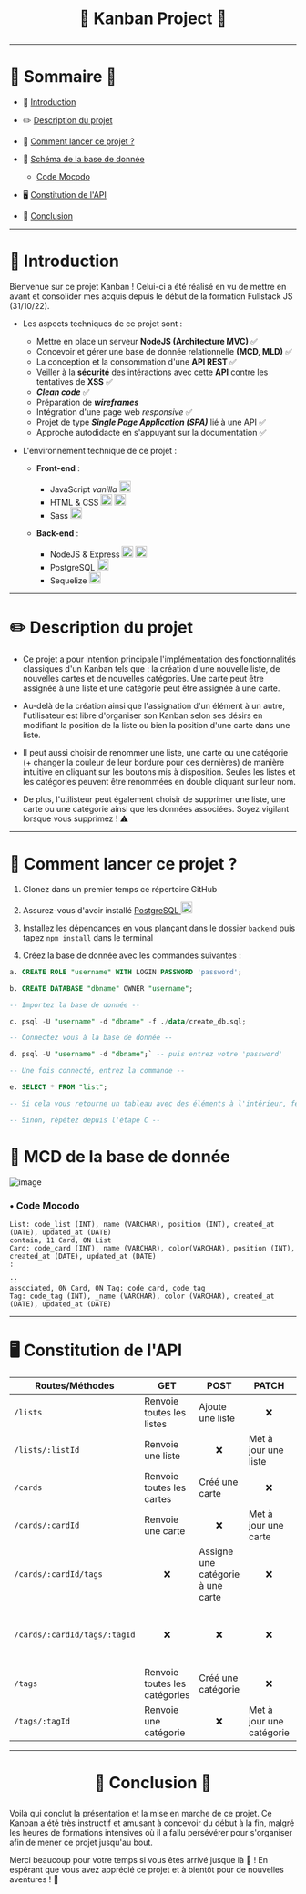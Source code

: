 # <p align=center> :tada:  Kanban Project :tada:  </p> 
---
# :memo: Sommaire :memo:

- :wave: [Introduction](#introduction)

- :pencil2: [Description du projet](#description)

- :rocket: [Comment lancer ce projet ?](#start)

- :art: [Schéma de la base de donnée](#mcd)
  - [Code Mocodo](#mocodo)
  
- :desktop_computer: [Constitution de l'API](#api) 

- :confetti_ball: [Conclusion](#conclusion)
---
# :wave: <a id="introduction"></a> Introduction

Bienvenue sur ce projet Kanban ! Celui-ci a été réalisé en vu de mettre en avant et consolider mes acquis depuis le début de la formation Fullstack JS (31/10/22).

- Les aspects techniques de ce projet sont :
  - Mettre en place un serveur **NodeJS (Architecture MVC)** :white_check_mark: 
  - Concevoir et gérer une base de donnée relationnelle **(MCD, MLD)** :white_check_mark: 
  - La conception et la consommation d'une **API REST** :white_check_mark: 
  - Veiller à la **sécurité** des intéractions avec cette **API** contre les tentatives de **XSS** :white_check_mark: 
  - **_Clean code_** :white_check_mark: 
  - Préparation de **_wireframes_**
  - Intégration d'une page web _responsive_ :white_check_mark: 
  - Projet de type **_Single Page Application (SPA)_** lié à une API :white_check_mark: 
  - Approche autodidacte en s'appuyant sur la documentation :white_check_mark: 
  
- L'environnement technique de ce projet :
  - **Front-end** :
    - JavaScript _vanilla_ <img src="https://user-images.githubusercontent.com/115977341/217671341-d883f8f0-29ce-456f-822c-84f60c101a2c.png" width="20px" height="20px">
    - HTML & CSS <img src="https://cdn-icons-png.flaticon.com/512/5968/5968267.png" width="20px" height="20px"> <img src="https://cdn-icons-png.flaticon.com/512/5968/5968242.png" width="20px" height="20px"> 
    - Sass <img src="https://cdn-icons-png.flaticon.com/512/919/919831.png" width="20px" height="20px">
   
   - **Back-end** :
   
      - NodeJS & Express <img src="https://user-images.githubusercontent.com/115977341/213268794-13c5eba2-47b4-4e6b-bd35-e680dc25d850.png" width="20px" height="20px"> <img src="https://user-images.githubusercontent.com/115977341/213268782-c620c3a9-f321-4e08-90bd-d545336be168.png" width="20px" height="20px">
      - PostgreSQL <img src="https://cdn-icons-png.flaticon.com/512/5968/5968342.png" width="20px" height="20px">
      - Sequelize <img src="https://sequelize.org/img/logo.svg" width="20px" height="20px">
      
-------
      
# :pencil2: <a id="description"></a> Description du projet

- Ce projet a pour intention principale l'implémentation des fonctionnalités classiques d'un Kanban tels que : la création d'une nouvelle liste, de nouvelles cartes et de nouvelles catégories. Une carte peut être assignée à une liste et une catégorie peut être assignée à une carte.

- Au-delà de la création ainsi que l'assignation d'un élément à un autre, l'utilisateur est libre d'organiser son Kanban selon ses désirs en modifiant la position de la liste ou bien la position d'une carte dans une liste.

- Il peut aussi choisir de renommer une liste, une carte ou une catégorie (+ changer la couleur de leur bordure pour ces dernières) de manière intuitive en cliquant sur les boutons mis à disposition. Seules les listes et les catégories peuvent être renommées en double cliquant sur leur nom.

- De plus, l'utilisteur peut également choisir de supprimer une liste, une carte ou une catégorie ainsi que les données associées. Soyez vigilant lorsque vous supprimez ! :warning:

-------------

# :rocket: <a id="start"></a> Comment lancer ce projet ?

  1) Clonez dans un premier temps ce répertoire GitHub
  
  2) Assurez-vous d'avoir installé <a href="https://www.postgresql.org/download/" target="_blank"> PostgreSQL </a> <img src="https://cdn-icons-png.flaticon.com/512/5968/5968342.png" width="20px" height="20px">
  3) Installez les dépendances en vous plançant dans le dossier `backend` puis tapez `npm install` dans le terminal
  4) Créez la base de donnée avec les commandes suivantes :
  
```sql
a. CREATE ROLE "username" WITH LOGIN PASSWORD 'password';

b. CREATE DATABASE "dbname" OWNER "username";

-- Importez la base de donnée --

c. psql -U "username" -d "dbname" -f ./data/create_db.sql;

-- Connectez vous à la base de donnée --

d. psql -U "username" -d "dbname";` -- puis entrez votre 'password'

-- Une fois connecté, entrez la commande --

e. SELECT * FROM "list";

-- Si cela vous retourne un tableau avec des éléments à l'intérieur, féliciations vous avez importé la base de donnée ! --

-- Sinon, répétez depuis l'étape C --
```
  
# <a id="mcd"></a> :art: MCD de la base de donnée

![image](https://github.com/Ynck-Hng/Kanban-Portfolio/assets/115977341/7e6d2bc3-155e-40a0-8f1c-fc46c140e178)

### <a id="mocodo"></a> • Code Mocodo

```
List: code_list (INT), name (VARCHAR), position (INT), created_at (DATE), updated_at (DATE)
contain, 11 Card, 0N List
Card: code_card (INT), name (VARCHAR), color(VARCHAR), position (INT), created_at (DATE), updated_at (DATE)
:

::
associated, 0N Card, 0N Tag: code_card, code_tag
Tag: code_tag (INT), _name (VARCHAR), color (VARCHAR), created_at (DATE), updated_at (DATE)
```
---

# <a id="api"></a> :desktop_computer: Constitution de l'API
|  Routes/Méthodes | GET | POST | PATCH | PUT | DELETE |
|---|---|---|---|---|---|
| `/lists` | Renvoie toutes les listes   | Ajoute une liste | <div align="center">:x:</div> | <div align="center">:x:</div> | <div align="center">:x:</div> |
| `/lists/:listId` | Renvoie une liste  | <div align="center">:x:</div> | Met à jour une liste | <div align="center">:x:</div> | Supprime une liste |
| `/cards` | Renvoie toutes les cartes  | Créé une carte | <div align="center">:x:</div>  | <div align="center">:x:</div> | <div align="center">:x:</div> |
| `/cards/:cardId` | Renvoie une carte | <div align="center">:x:</div> | Met à jour une carte  | <div align="center">:x:</div> | Supprime une carte |
| `/cards/:cardId/tags`  | <div align="center">:x:</div> | Assigne une catégorie à une carte  | <div align="center">:x:</div> | <p align="center">:x:</div>  | <div align="center">:x:</div> |
| `/cards/:cardId/tags/:tagId`  | <div align="center">:x:</div> | <div align="center">:x:</div> | <div align="center">:x:</div> | <div align="center">:x:</div> | Retire une catégorie à une carte |
| `/tags`  | Renvoie toutes les catégories  | Créé une catégorie  | <div align="center">:x:</div>  | <div align="center">:x:</div> | <div align="center">:x:</div> |
| `/tags/:tagId` | Renvoie une catégorie | <div align="center">:x:</div> | Met à jour une catégorie | <div align="center">:x:</div> | Supprime une catégorie |

----
# <a id="conclusion"></a> <p align="center"> :confetti_ball: Conclusion :confetti_ball:  </p>

Voilà qui conclut la présentation et la mise en marche de ce projet. Ce Kanban a été très instructif et amusant à concevoir du début à la fin, malgré les heures de formations intensives où il a fallu persévérer pour s'organiser afin de mener ce projet jusqu'au bout. 

Merci beaucoup pour votre temps si vous êtes arrivé jusque là :muscle: ! En espérant que vous avez apprécié ce projet et à bientôt pour de nouvelles aventures ! :wave: 
